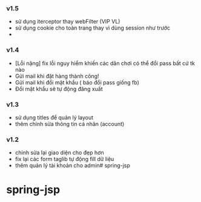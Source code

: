 ### v1.5
- sử dụng iterceptor thay webFilter (VIP VL)
- sử dụng cookie cho toàn trang thay vì dùng session như trước
- 
### v1.4
- [Lỗi nặng] fix lỗi nguy hiểm khiến các dân chơi có thể đổi pass bất cứ tk nào
- Gửi mail khi đặt hàng thành công!
- Gửi mail khi đổi mật khẩu ( báo đổi pass giống fb)
- Đổi mật khẩu sẽ tự động đăng xuất
### v1.3
- sử dụng titles để quản lý layout
- thêm chỉnh sửa thông tin cá nhân (account)
### v1.2
- chỉnh sửa lại giao diện cho đẹp hơn
- fix lại các form taglib tự động fill dữ liệu
- thêm quản lý tài khoản cho admin# spring-jsp
# spring-jsp
